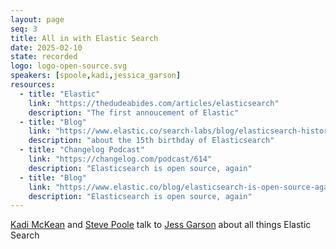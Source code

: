 ```yaml
---
layout: page
seq: 3
title: All in with Elastic Search
date: 2025-02-10
state: recorded
logo: logo-open-source.svg
speakers: [spoole,kadi,jessica_garson]
resources:
  - title: "Elastic"
    link: "https://thedudeabides.com/articles/elasticsearch"
    description: "The first annoucement of Elastic"
  - title: "Blog"
    link: "https://www.elastic.co/search-labs/blog/elasticsearch-history-15-years"
    description: "about the 15th birthday of Elasticsearch"
  - title: "Changelog Podcast"
    link: "https://changelog.com/podcast/614"
    description: "Elasticsearch is open source, again"
  - title: "Blog"
    link: "https://www.elastic.co/blog/elasticsearch-is-open-source-again"
    description: "Elasticsearch is open source, again"
---
```

[Kadi McKean](/people/kadi) and [Steve Poole](/people/spoole)  talk to [Jess Garson](/people/jessica_garson) about all things Elastic Search